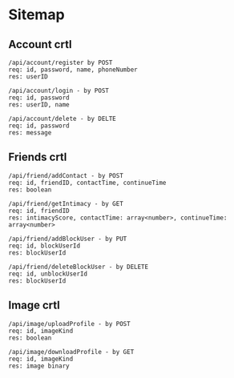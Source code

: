 # Sitemap
## Account crtl
```
/api/account/register by POST
req: id, password, name, phoneNumber   
res: userID
```

```
/api/account/login - by POST
req: id, password  
res: userID, name
```

```
/api/account/delete - by DELTE
req: id, password
res: message
```


## Friends crtl
```
/api/friend/addContact - by POST
req: id, friendID, contactTime, continueTime
res: boolean
```

```
/api/friend/getIntimacy - by GET
req: id, friendID   
res: intimacyScore, contactTime: array<number>, continueTime: array<number>
```

```
/api/friend/addBlockUser - by PUT
req: id, blockUserId
res: blockUserId
```

```
/api/friend/deleteBlockUser - by DELETE
req: id, unblockUserId
res: blockUserId
```
## Image crtl
```
/api/image/uploadProfile - by POST
req: id, imageKind
res: boolean
```

```
/api/image/downloadProfile - by GET
req: id, imageKind
res: image binary
```